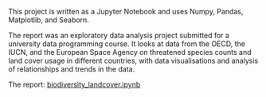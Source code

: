 This project is written as a Jupyter Notebook and uses Numpy, Pandas, Matplotlib, and Seaborn.

The report was an exploratory data analysis project submitted for a university data programming course. It looks at data from the OECD, the IUCN, and the European Space Agency on threatened species counts and land cover usage in different countries, with data visualisations and analysis of relationships and trends in the data.

The report: [biodiversity_landcover.ipynb](biodiversity_landcover.ipynb)
